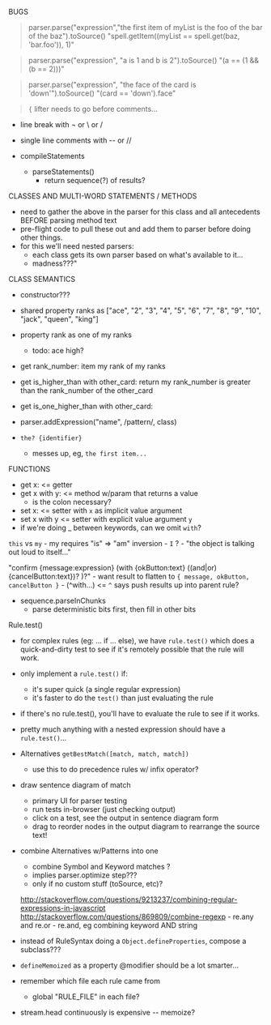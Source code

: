 BUGS
> parser.parse("expression","the first item of myList is the foo of the bar of the baz").toSource()
> "spell.getItem((myList == spell.get(baz, 'bar.foo')), 1)"

> parser.parse("expression", "a is 1 and b is 2").toSource()
> "(a == (1 && (b == 2)))"

> parser.parse("expression", "the face of the card is 'down'").toSource()
> "(card == 'down').face"

> `{` lifter needs to go before comments...

- line break with ¬ or \ or /
- single line comments with -- or //

- compileStatements
	- parseStatements()
		- return sequence(?) of results?

CLASSES AND MULTI-WORD STATEMENTS / METHODS
- need to gather the above in the parser for this class and all antecedents BEFORE parsing method text
- pre-flight code to pull these out and add them to parser before doing other things.
- for this we'll need nested parsers:
	- each class gets its own parser based on what's available to it...
	- madness???"


CLASS SEMANTICS
- constructor???
- shared property ranks as ["ace", "2", "3", "4", "5", "6", "7", "8", "9", "10", "jack", "queen", "king"]
- property rank as one of my ranks
	- todo: ace high?

- get rank_number: item my rank of my ranks
- get is_higher_than with other_card:
	return my rank_number is greater than the rank_number of the other_card

- get is_one_higher_than with other_card:



- parser.addExpression("name", /pattern/, class)

- `the? {identifier}`
	- messes up, eg, `the first item...`

FUNCTIONS
- get x:			<= getter
- get x with y:		<= method w/param that returns a value
	- is the colon necessary?
- set x:			<= setter with `x` as implicit value argument
- set x with y		<= setter with explicit value argument `y`
- if we're doing _ between keywords, can we omit `with`?

`this` vs `my`
	- my requires "is" => "am" inversion
	- `I` ?
	- "the object is talking out loud to itself..."


"confirm {message:expression} (with {okButton:text} ((and|or) {cancelButton:text})? )?"
	- want result to flatten to `{ message, okButton, cancelButton }`
	- (^with...)	<= `^` says push results up into parent rule?

- sequence.parseInChunks
	- parse deterministic bits first, then fill in other bits

Rule.test()
- for complex rules (eg: ... if ... else), we have `rule.test()` which does a quick-and-dirty test to see if it's remotely possible that the rule will work.
- only implement a `rule.test()` if:
	- it's super quick (a single regular expression)
	- it's faster to do the `test()` than just evaluating the rule
- if there's no rule.test(), you'll have to evaluate the rule to see if it works.
- pretty much anything with a nested expression should have a `rule.test()`...


- Alternatives `getBestMatch([match, match, match])`
	- use this to do precedence rules w/ infix operator?



- draw sentence diagram of match
	- primary UI for parser testing
	- run tests in-browser (just checking output)
	- click on a test, see the output in sentence diagram form
	- drag to reorder nodes in the output diagram to rearrange the source text!

- combine Alternatives w/Patterns into one
	- combine Symbol and Keyword matches ?
	- implies parser.optimize step???
	- only if no custom stuff (toSource, etc)?

	http://stackoverflow.com/questions/9213237/combining-regular-expressions-in-javascript
	http://stackoverflow.com/questions/869809/combine-regexp
		- re.any and re.or
		- re.and, eg    combining keyword AND string



- instead of RuleSyntax doing a `Object.defineProperties`, compose a subclass???
- `defineMemoized` as a property @modifier should be a lot smarter...

- remember which file each rule came from
	- global "RULE_FILE" in each file?

- stream.head continuously is expensive -- memoize?
